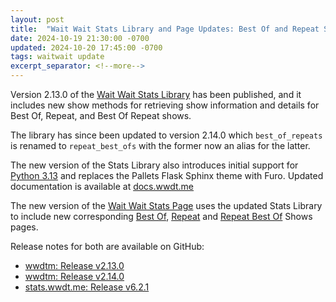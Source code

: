 ```yaml
---
layout: post
title:  "Wait Wait Stats Library and Page Updates: Best Of and Repeat Shows"
date: 2024-10-19 21:30:00 -0700
updated: 2024-10-20 17:45:00 -0700
tags: waitwait update
excerpt_separator: <!--more-->
---
```


Version 2.13.0 of the [Wait Wait Stats Library](https://github.com/questionlp/wwdtm) has been published, and it includes new show methods for retrieving show information and details for Best Of, Repeat, and Best Of Repeat shows.

The library has since been updated to version 2.14.0 which `best_of_repeats` is renamed to `repeat_best_ofs` with the former now an alias for the latter.

The new version of the Stats Library also introduces initial support for [Python 3.13](https://www.python.org/downloads/release/python-3130/) and replaces the Pallets Flask Sphinx theme with Furo. Updated documentation is available at [docs.wwdt.me](https://docs.wwdt.me)

<!--more-->

The new version of the [Wait Wait Stats Page](https://stats.wwdt.me) uses the updated Stats Library to include new corresponding [Best Of](https://stats.wwdt.me/shows/best-ofs), [Repeat](https://stats.wwdt.me/shows/repeats) and [Repeat Best Of](https://stats.wwdt.me/shows/repeat-best-ofs) Shows pages.

Release notes for both are available on GitHub:

* [wwdtm: Release v2.13.0](https://github.com/questionlp/wwdtm/releases/tag/v2.13.0)
* [wwdtm: Release v2.14.0](https://github.com/questionlp/wwdtm/releases/tag/v2.14.0)
* [stats.wwdt.me: Release v6.2.1](https://github.com/questionlp/stats.wwdt.me/releases/tag/v6.2.1)